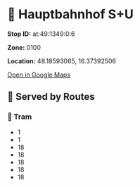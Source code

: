 # 🚉 Hauptbahnhof S+U


**Stop ID:** at:49:1349:0:6

**Zone:** 0100

**Location:** 48.18593065, 16.37392506

[Open in Google Maps](https://www.google.com/maps?q=48.18593065,16.37392506)

## 🚆 Served by Routes

### 🚊 Tram
- 1
- 1
- 18
- 18
- 18
- 18
- 18